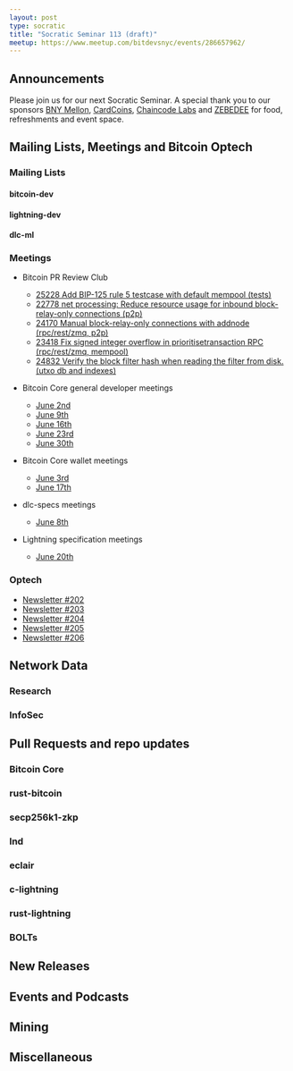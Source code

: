 ```yaml
---
layout: post
type: socratic
title: "Socratic Seminar 113 (draft)"
meetup: https://www.meetup.com/bitdevsnyc/events/286657962/
---
```



## Announcements
Please join us for our next Socratic Seminar. A special thank you to our
sponsors [BNY Mellon](https://www.bnymellon.com/), [CardCoins](https://cardcoins.co), [Chaincode
Labs](https://chaincode.com) and [ZEBEDEE](https://zebedee.io) for food,
refreshments and event space.

## Mailing Lists, Meetings and Bitcoin Optech

### Mailing Lists

#### bitcoin-dev

#### lightning-dev

#### dlc-ml

### Meetings

- Bitcoin PR Review Club
    - [25228 Add BIP-125 rule 5 testcase with default mempool (tests)](https://bitcoincore.reviews/25228)
    - [22778 net processing: Reduce resource usage for inbound block-relay-only connections (p2p)](https://bitcoincore.reviews/22778)
    - [24170 Manual block-relay-only connections with addnode (rpc/rest/zmq, p2p)](https://bitcoincore.reviews/24170)
    - [23418 Fix signed integer overflow in prioritisetransaction RPC (rpc/rest/zmq, mempool)](https://bitcoincore.reviews/23418)
    - [24832 Verify the block filter hash when reading the filter from disk. (utxo db and indexes)](https://bitcoincore.reviews/24832)

- Bitcoin Core general developer meetings
    - [June 2nd](https://www.erisian.com.au/bitcoin-core-dev/log-2022-06-02.html#l-293)
    - [June 9th](https://www.erisian.com.au/bitcoin-core-dev/log-2022-06-09.html#l-173)
    - [June 16th](https://www.erisian.com.au/bitcoin-core-dev/log-2022-06-16.html#l-382)
    - [June 23rd](https://www.erisian.com.au/bitcoin-core-dev/log-2022-06-23.html#l-291)
    - [June 30th](https://www.erisian.com.au/bitcoin-core-dev/log-2022-06-30.html#l-1)
- Bitcoin Core wallet meetings
    - [June 3rd](https://www.erisian.com.au/bitcoin-core-dev/log-2022-06-03.html#l-184)
    - [June 17th](https://www.erisian.com.au/bitcoin-core-dev/log-2022-06-17.html#l-207)
- dlc-specs meetings
    - [June 8th](https://github.com/discreetlogcontracts/dlcspecs/pull/197)
- Lightning specification meetings
    - [June 20th](https://github.com/lightning/bolts/issues/1002)

### Optech

- [Newsletter #202](https://bitcoinops.org/en/newsletters/2022/06/01/)
- [Newsletter #203](https://bitcoinops.org/en/newsletters/2022/06/08/)
- [Newsletter #204](https://bitcoinops.org/en/newsletters/2022/06/15/)
- [Newsletter #205](https://bitcoinops.org/en/newsletters/2022/06/22/)
- [Newsletter #206](https://bitcoinops.org/en/newsletters/2022/06/29/)

## Network Data

### Research

### InfoSec

## Pull Requests and repo updates

### Bitcoin Core

### rust-bitcoin

### secp256k1-zkp


### lnd

### eclair

### c-lightning

### rust-lightning

### BOLTs

## New Releases

## Events and Podcasts

## Mining

## Miscellaneous
